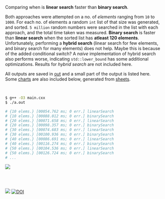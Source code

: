 Comparing when is **linear search** faster than **binary search**.

Both approaches were attempted on a no. of *elements* ranging from `10` to
`1000`. For each no. of elements a random `int` list of that size was
generated, and sorted. `5 million` random numbers were searched in the list
with each approach, and the total time taken was measured. **Binary search**
is faster than **linear search** when the sorted list has **atleast 120 elements**.
Unfortunately, performing a **hybrid search** (linear search for few elements,
and binary search for many elements) does not help. Maybe this is because of
the added conditional switch? A *naive* implementation of hybrid search also
performs worse, indicating `std::lower_bound` has some additional optimizations.
Results for *hybrid search* are not included here.

All outputs are saved in [out](out/) and a small part of the output is listed
here. Some [charts] are also included below, generated from [sheets].

<br>

```bash
$ g++ -O3 main.cxx
$ ./a.out

# {10 elems.} [00054.762 ms; 0 err.] linearSearch
# {10 elems.} [00088.012 ms; 0 err.] binarySearch
# {20 elems.} [00071.658 ms; 0 err.] linearSearch
# {20 elems.} [00098.357 ms; 0 err.] binarySearch
# {30 elems.} [00074.683 ms; 0 err.] linearSearch
# {30 elems.} [00100.936 ms; 0 err.] binarySearch
# {40 elems.} [00086.691 ms; 0 err.] linearSearch
# {40 elems.} [00116.274 ms; 0 err.] binarySearch
# {50 elems.} [00104.536 ms; 0 err.] linearSearch
# {50 elems.} [00126.724 ms; 0 err.] binarySearch
# ...
```

[![](https://i.imgur.com/yqfNuN9.png)][sheets]

<br>
<br>

[![](https://i.imgur.com/4DnzoYb.jpg)](https://www.youtube.com/watch?v=SjIliNbBDuQ)
[![DOI](https://zenodo.org/badge/378992466.svg)](https://zenodo.org/badge/latestdoi/378992466)


[charts]: https://photos.app.goo.gl/1YgKDCmtBY1Fp244A
[sheets]: https://docs.google.com/spreadsheets/d/1jhwk2JLRFZUGhxv_hZrpAdP3UPxqpNfH1Rmg-MPGdmc/edit?usp=sharing
